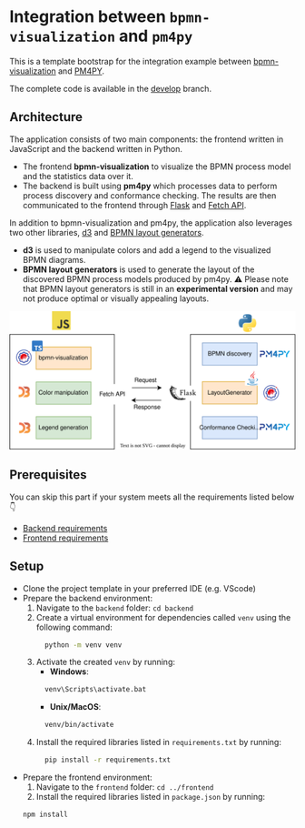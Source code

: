 # Integration between `bpmn-visualization` and `pm4py`
This is a template bootstrap for the integration example between [bpmn-visualization](https://github.com/process-analytics/bpmn-visualization-js/) and [PM4PY](https://github.com/pm4py).

The complete code is available in the [develop](../develop) branch.

## Architecture
The application consists of two main components: the frontend written in JavaScript and the backend written in Python. 
* The frontend **bpmn-visualization** to visualize the BPMN process model and the statistics data over it. 
* The backend is built using **pm4py** which processes data to perform process discovery and conformance checking. The results are then communicated to the frontend through [Flask](https://flask.palletsprojects.com/) and [Fetch API](https://developer.mozilla.org/en-US/docs/Web/API/Fetch_API).

In addition to bpmn-visualization and pm4py, the application also leverages two other libraries, [d3](https://d3js.org/) and [BPMN layout generators](https://github.com/process-analytics/bpmn-layout-generators). 
* **d3** is used to manipulate colors and add a legend to the visualized BPMN diagrams.
* **BPMN layout generators** is used to generate the layout of the discovered BPMN process models produced by pm4py. ⚠️ Please note that BPMN layout generators is still in an **experimental version** and may not produce optimal or visually appealing layouts.

![Application architecture](./architecture/architecture.svg)

## Prerequisites

You can skip this part if your system meets all the requirements listed below 👇

* [Backend requirements](./backend/README.md)
* [Frontend requirements](./frontend/README.md)


## Setup
* Clone the project template in your preferred IDE (e.g. VScode)
* Prepare the backend environment:
    1. Navigate to the `backend` folder: `cd backend`
    2. Create a virtual environment for dependencies called `venv` using the following command: 
        ```sh 
          python -m venv venv
        ```
    3. Activate the created `venv` by running:
        * **Windows**: 
        ```sh 
          venv\Scripts\activate.bat
        ```
        * **Unix/MacOS**:
        ```sh
          venv/bin/activate
        ```
    4. Install the required libraries listed in `requirements.txt` by running:
        ```sh
          pip install -r requirements.txt
        ```
* Prepare the frontend environment:
    1. Navigate to the `frontend` folder: `cd ../frontend` 
    2. Install the required libraries listed in `package.json` by running:
    ```sh
    npm install
    ```


